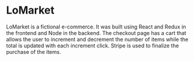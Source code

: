 # LoMarket

LoMarket is a fictional e-commerce. It was built using React and Redux in the 
frontend and Node in the backend. The checkout page has a cart that allows the user to 
increment and decrement the number of items while the total is updated with each 
increment click. Stripe is used to finalize the purchase of the items.


